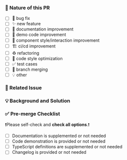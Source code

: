 <!--
First of all, thank you for your contribution! 😄
Please read and follow the [Shuimo Contribution Guidelines](https://github.com/shuimo-design/shuimo-ui/blob/main/.github/contributing.md) and fill in the information for the following pull request.
The PR will be merged after the maintainer's approval. Thank you!
-->

### 🤔 Nature of this PR

- [ ] 🐛 bug fix
- [ ] ✨ new feature
- [ ] 📝 documentation improvement
- [ ] 🛝 demo code improvement
- [ ] 🚀 component style/interaction improvement
- [ ] 🏗️ ci/cd improvement
- [ ] ♻️ refactoring
- [ ] 🎨 code style optimization
- [ ] ✅ test cases
- [ ] 🔀 branch merging
- [ ] 💡 other

### 🔗 Related Issue

<!--
1. Describe the source of the relevant requirements, such as the link to the related issue discussion.
-->

### 💡 Background and Solution

<!--
1. Specific problem to be addressed.
2. List the final API implementation and usage.
3. Screenshots or GIFs are required for UI/interaction changes.
-->

### ✅ Pre-merge Checklist

❗️Please self-check and **check all options**.❗️

- [ ] Documentation is supplemented or not needed
- [ ] Code demonstration is provided or not needed
- [ ] TypeScript definitions are supplemented or not needed
- [ ] Changelog is provided or not needed

